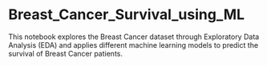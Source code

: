 # Breast_Cancer_Survival_using_ML
 This notebook explores the Breast Cancer dataset through Exploratory Data Analysis (EDA) and applies different machine learning models to predict the survival of Breast Cancer patients.
